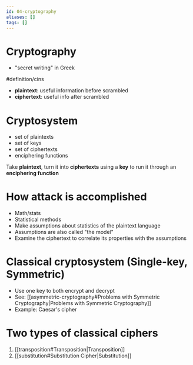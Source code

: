 ```yaml
---
id: 04-cryptography
aliases: []
tags: []
---
```


# Cryptography
- "secret writing" in Greek

#definition/cins
- **plaintext**: useful information before scrambled
- **ciphertext**: useful info after scrambled

# Cryptosystem
- set of plaintexts
- set of keys
- set of ciphertexts
- enciphering functions

Take **plaintext**, turn it into **ciphertexts** using a **key** to run it through an **enciphering function**

# How attack is accomplished
- Math/stats
- Statistical methods
- Make assumptions about statistics of the plaintext language
- Assumptions are also called "the model"
- Examine the ciphertext to correlate its properties with the assumptions

# Classical cryptosystem (Single-key, Symmetric)
- Use one key to both encrypt and decrypt
- See: [[asymmetric-cryptography#Problems with Symmetric Cryptography|Problems with Symmetric Cryptography]]
- Example: Caesar's cipher

# Two types of classical ciphers
1. [[transposition#Transposition|Transposition]]
2. [[substitution#Substitution Cipher|Substitution]]

